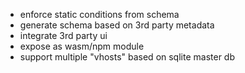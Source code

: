 - enforce static conditions from schema
- generate schema based on 3rd party metadata
- integrate 3rd party ui
- expose as wasm/npm module
- support multiple "vhosts" based on sqlite master db

